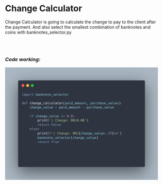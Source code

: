 # Change Calculator

Change Calculator is going to calculate the change to pay to the client after the payment. And also select the smallest combination of banknotes and coins with banknotes_selector.py  

</br>
</br>

### _Code working:_

<img src="code.png" alt="code preview">